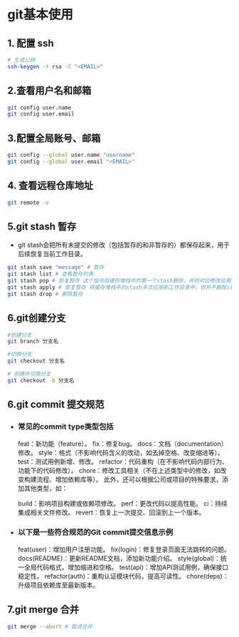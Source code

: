# git基本使用

## 1. 配置 ssh

```sh
# 生成公钥
ssh-keygen -t rsa -C "<EMAIL>"
```

## 2.查看用户名和邮箱

```sh
git config user.name
git config user.email
```

## 3.配置全局账号、邮箱

```sh
git config --global user.name "username"
git config --global user.email "<EMAIL>"
```

## 4. 查看远程仓库地址

``` sh
git remote -v
```

## 5.git stash 暂存

- git stash会把所有未提交的修改（包括暂存的和非暂存的）都保存起来，用于后续恢复当前工作目录。

```sh
git stash save "message" # 暂存
git stash list # 查看暂存列表
git stash pop # 恢复暂存 这个指令将缓存堆栈中的第一个stash删除，并将对应修改应用到当前的工作目录下
git stash apply # 恢复暂存 将缓存堆栈中的stash多次应用到工作目录中，但并不删除stash拷贝
git stash drop # 删除暂存
```

## 6.git创建分支

```sh
#创建分支
git branch 分支名

#切换分支
git checkout 分支名

# 创建并切换分支
git checkout -b 分支名
```

## 6.git commit 提交规范

- ### 常见的commit type类型包括

    feat：新功能（feature）。
    fix：修复bug。
    docs：文档（documentation）修改。
    style：格式（不影响代码含义的改动，如去掉空格、改变缩进等）。
    test：测试用例新增、修改。
    refactor：代码重构（在不影响代码内部行为、功能下的代码修改）。
    chore：修改工具相关（不在上述类型中的修改，如改变构建流程、增加依赖库等）。
    此外，还可以根据公司或项目的特殊要求，添加其他类型，如：

    build：影响项目构建或依赖项修改。
    perf：更改代码以提高性能。
    ci：持续集成相关文件修改。
    revert：恢复上一次提交、回滚到上一个版本。

- ### 以下是一些符合规范的Git commit提交信息示例

    feat(user)：增加用户注册功能。
    fix(login)：修复登录页面无法跳转的问题。
    docs(README)：更新README文档，添加新功能介绍。
    style(global)：统一全局代码格式，增加缩进和空格。
    test(api)：增加API测试用例，确保接口稳定性。
    refactor(auth)：重构认证模块代码，提高可读性。
    chore(deps)：升级项目依赖库至最新版本。

## 7.git merge 合并

 ```sh
 git merge --abort # 取消合并
 ```
